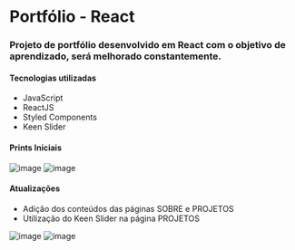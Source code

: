 # Portfólio - React

### Projeto de portfólio desenvolvido em React com o objetivo de aprendizado, será melhorado constantemente.

#### Tecnologias utilizadas
- JavaScript
- ReactJS
- Styled Components
- Keen Slider
#### Prints Iniciais
![image](https://user-images.githubusercontent.com/23384348/209187920-3d353dc6-ebfd-4457-ac3d-fd821f5ac196.png)
![image](https://user-images.githubusercontent.com/23384348/209211550-4778e872-ba88-4e45-b3b8-681b3d6d18fd.png)


#### Atualizações
- Adição dos conteúdos das páginas SOBRE e PROJETOS
- Utilização do Keen Slider na página PROJETOS

![image](https://user-images.githubusercontent.com/23384348/209210795-c5ea9bef-4f90-4a20-ab93-24ffb6a559e3.png)
![image](https://user-images.githubusercontent.com/23384348/209210729-82d26d3c-5c87-46fc-a5d8-156900c2cbd0.png)



